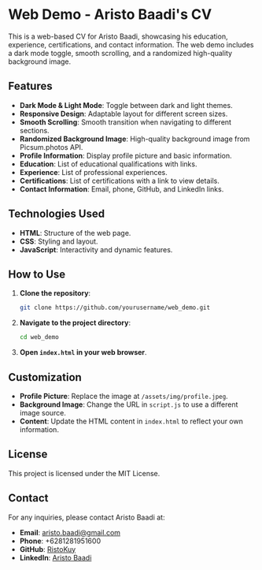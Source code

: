 # Web Demo - Aristo Baadi's CV

This is a web-based CV for Aristo Baadi, showcasing his education, experience, certifications, and contact information. The web demo includes a dark mode toggle, smooth scrolling, and a randomized high-quality background image.

## Features

- **Dark Mode & Light Mode**: Toggle between dark and light themes.
- **Responsive Design**: Adaptable layout for different screen sizes.
- **Smooth Scrolling**: Smooth transition when navigating to different sections.
- **Randomized Background Image**: High-quality background image from Picsum.photos API.
- **Profile Information**: Display profile picture and basic information.
- **Education**: List of educational qualifications with links.
- **Experience**: List of professional experiences.
- **Certifications**: List of certifications with a link to view details.
- **Contact Information**: Email, phone, GitHub, and LinkedIn links.

## Technologies Used

- **HTML**: Structure of the web page.
- **CSS**: Styling and layout.
- **JavaScript**: Interactivity and dynamic features.

## How to Use

1. **Clone the repository**:
    ```bash
    git clone https://github.com/yourusername/web_demo.git
    ```
2. **Navigate to the project directory**:
    ```bash
    cd web_demo
    ```
3. **Open `index.html` in your web browser**.

## Customization

- **Profile Picture**: Replace the image at `/assets/img/profile.jpeg`.
- **Background Image**: Change the URL in `script.js` to use a different image source.
- **Content**: Update the HTML content in `index.html` to reflect your own information.

## License

This project is licensed under the MIT License.

## Contact

For any inquiries, please contact Aristo Baadi at:
- **Email**: aristo.baadi@gmail.com
- **Phone**: +6281281951600
- **GitHub**: [RistoKuy](https://github.com/RistoKuy)
- **LinkedIn**: [Aristo Baadi](https://www.linkedin.com/in/aristo-baadi)
